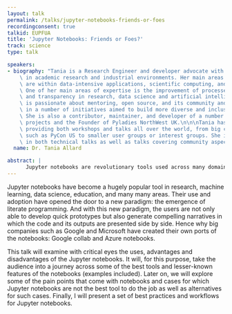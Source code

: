 ```yaml
---
layout: talk
permalink: /talks/jupyter-notebooks-friends-or-foes
recordingconsent: true
talkid: EUPFUA
title: 'Jupyter Notebooks: Friends or Foes?'
track: science
type: talk

speakers:
- biography: "Tania is a Research Engineer and developer advocate with vast experience\
    \ in academic research and industrial environments. Her main areas of expertise\
    \ are within data-intensive applications, scientific computing, and machine learning.\
    \ One of her main areas of expertise is the improvement of processes, reproducibility\
    \ and transparency in research, data science and artificial intelligence. \nShe\
    \ is passionate about mentoring, open source, and its community and is involved\
    \ in a number of initiatives aimed to build more diverse and inclusive communities.\
    \ She is also a contributor, maintainer, and developer of a number of open source\
    \ projects and the Founder of Pyladies NorthWest UK.\n\n\nTania has vast experience\
    \ providing both workshops and talks all over the world, from big conferences\
    \ such as PyCon US to smaller user groups or interest groups. She is interested\
    \ in both technical talks as well as talks covering community aspects."
  name: Dr. Tania Allard

abstract: | 
      Jupyter notebooks are revolutionary tools used across many domains and support the use of over 50 kernels!? Are these suitable for all audiences and applications? This talk will dive into some of the best and lesser known features of notebooks and best practices to include them in your workflow.
---
```


Jupyter notebooks have become a hugely popular tool in research, machine learning, data science, education, and many many areas.  Their use and adoption have opened the door to a new paradigm: the emergence of literate programming. And with this new paradigm, the users are not only able to develop quick prototypes but also generate compelling narratives in which the code and its outputs are presented side by side. Hence why big companies such as Google and Microsoft have created their own ports of the notebooks: Google collab and Azure notebooks.

This talk will examine with critical eyes the uses, advantages and disadvantages of the Jupyter notebooks. It will, for this purpose, take the audience into a journey across some of the best tools and lesser-known features of the notebooks (examples included).  Later on, we will explore some of the pain points that come with notebooks and cases for which Jupyter notebooks are not the best tool to do the job as well as alternatives for such cases. Finally, I will present a set of best practices and workflows for Jupyter notebooks.
